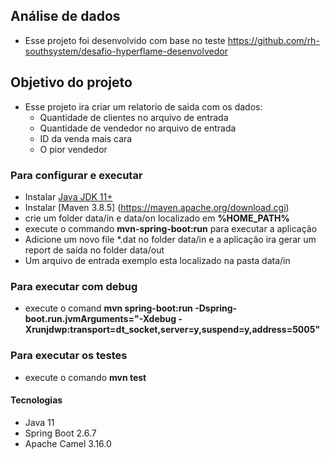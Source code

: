 ## Análise de dados

* Esse projeto foi desenvolvido com base no teste https://github.com/rh-southsystem/desafio-hyperflame-desenvolvedor

## Objetivo do projeto
* Esse projeto ira criar um relatorio de saida com os dados:
  * Quantidade de clientes no arquivo de entrada
  * Quantidade de vendedor no arquivo de entrada
  * ID da venda mais cara
  * O pior vendedor 

### Para configurar e executar

* Instalar [Java JDK 11+](https://www.oracle.com/br/java/technologies/javase-jdk11-downloads.html)
* Instalar [Maven 3.8.5] (https://maven.apache.org/download.cgi)
* crie um folder data/in e data/on localizado em **%HOME_PATH%**
* execute o commando **mvn-spring-boot:run** para executar a aplicação
* Adicione um novo file *.dat no folder data/in e a aplicação ira gerar um report de saída no folder data/out
* Um arquivo de entrada exemplo esta localizado na pasta data/in

### Para executar com debug 

* execute o comand **mvn spring-boot:run -Dspring-boot.run.jvmArguments="-Xdebug -Xrunjdwp:transport=dt_socket,server=y,suspend=y,address=5005"**


### Para executar os testes

* execute o comando **mvn test**


#### Tecnologias 

* Java 11
* Spring Boot 2.6.7
* Apache Camel 3.16.0